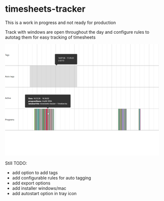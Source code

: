 # timesheets-tracker

This is a work in progress and not ready for production

Track with windows are open throughout the day and configure rules to autotag them for easy tracking of timesheets

![screenshot interface](assets/screenshot.png)



Still TODO:
* add option to add tags
* add configurable rules for auto tagging
* add export options
* add installer windows/mac
* add autostart option in tray icon
